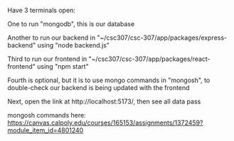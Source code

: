 Have 3 terminals open:

One to run "mongodb", this is our database

Another to run our backend in "~/csc307/csc-307/app/packages/express-backend" using "node backend.js"

Third to run our frontend in "~/csc307/csc-307/app/packages/react-frontend" using "npm start"

Fourth is optional, but it is to use mongo commands in "mongosh", to double-check our backend is being updated with the frontend

Next, open the link at http://localhost:5173/, then see all data pass

mongosh commands here:
https://canvas.calpoly.edu/courses/165153/assignments/1372459?module_item_id=4801240 

